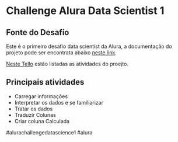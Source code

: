 # Challenge Alura Data Scientist 1

## Fonte do Desafio
Este é o primeiro desafio data scientist da Alura, a documentação do projeto pode ser encontrata abaixo [neste link](https://github.com/sthemonica/alura-voz).

[Neste Tello](https://trello.com/b/KDpEbaPv/challenge-data-science) estão listadas as atividades do proejto.

## Principais atividades
* Carregar informações
* Interpretar os dados e se familiarizar
* Tratar os dados
* Traduzir Colunas
* Criar coluna Calculada


#alurachallengedatascience1
#alura
